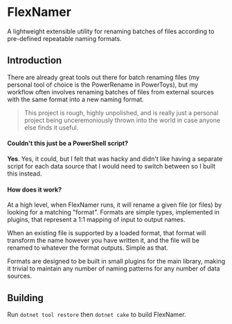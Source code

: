 ﻿# FlexNamer

A lightweight extensible utility for renaming batches of files according to pre-defined repeatable naming formats.

## Introduction

There are already great tools out there for batch renaming files (my personal tool of choice is the PowerRename in PowerToys), but my workflow often involves renaming batches of files from external sources with the same format into a new naming format.

> This project is rough, highly unpolished, and is really just a personal project being unceremoniously thrown into the world in case anyone else finds it useful.

#### Couldn't this just be a PowerShell script?

**Yes**. Yes, it could, but I felt that was hacky and didn't like having a separate script for each data source that I would need to switch between so I built this instead.

#### How does it work?

At a high level, when FlexNamer runs, it will rename a given file (or files) by looking for a matching "format". Formats are simple types, implemented in plugins, that represent a 1:1 mapping of input to output names.

When an existing file is supported by a loaded format, that format will transform the name however you have written it, and the file will be renamed to whatever the format outputs. Simple as that.

Formats are designed to be built in small plugins for the main library, making it trivial to maintain any number of naming patterns for any number of data sources.

## Building

Run `dotnet tool restore` then `dotnet cake` to build FlexNamer.